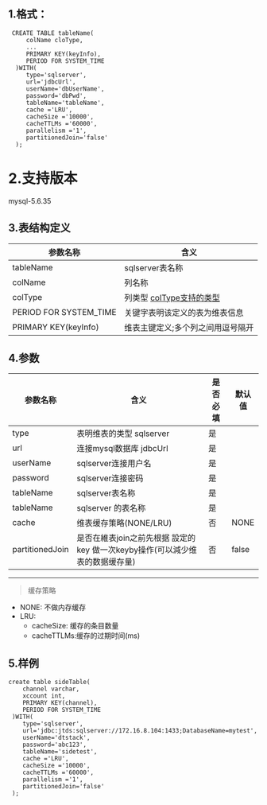 
## 1.格式：
```
 CREATE TABLE tableName(
     colName cloType,
     ...
     PRIMARY KEY(keyInfo),
     PERIOD FOR SYSTEM_TIME
  )WITH(
     type='sqlserver',
     url='jdbcUrl',
     userName='dbUserName',
     password='dbPwd',
     tableName='tableName',
     cache ='LRU',
     cacheSize ='10000',
     cacheTTLMs ='60000',
     parallelism ='1',
     partitionedJoin='false'
  );
```

# 2.支持版本
 mysql-5.6.35
 
## 3.表结构定义
  
 |参数名称|含义|
 |----|---|
 | tableName | sqlserver表名称|
 | colName | 列名称|
 | colType | 列类型 [colType支持的类型](colType.md)|
 | PERIOD FOR SYSTEM_TIME | 关键字表明该定义的表为维表信息|
 | PRIMARY KEY(keyInfo) | 维表主键定义;多个列之间用逗号隔开|
 
## 4.参数

  |参数名称|含义|是否必填|默认值|
  |----|---|---|----|
  | type | 表明维表的类型 sqlserver |是||
  | url | 连接mysql数据库 jdbcUrl |是||
  | userName | sqlserver连接用户名 |是||
  | password | sqlserver连接密码|是||
  | tableName | sqlserver表名称|是||
  | tableName | sqlserver 的表名称|是||
  | cache | 维表缓存策略(NONE/LRU)|否|NONE|
  | partitionedJoin | 是否在維表join之前先根据 設定的key 做一次keyby操作(可以減少维表的数据缓存量)|否|false|
  
  ----------
  > 缓存策略
  * NONE: 不做内存缓存
  * LRU:
    * cacheSize: 缓存的条目数量
    * cacheTTLMs:缓存的过期时间(ms)

## 5.样例
```
create table sideTable(
    channel varchar,
    xccount int,
    PRIMARY KEY(channel),
    PERIOD FOR SYSTEM_TIME
 )WITH(
    type='sqlserver',
    url='jdbc:jtds:sqlserver://172.16.8.104:1433;DatabaseName=mytest',
    userName='dtstack',
    password='abc123',
    tableName='sidetest',
    cache ='LRU',
    cacheSize ='10000',
    cacheTTLMs ='60000',
    parallelism ='1',
    partitionedJoin='false'
 );


```



